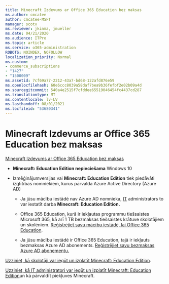 ```yaml
---
title: Minecraft Izdevums ar Office 365 Education bez maksas
ms.author: cmcatee
author: cmcatee-MSFT
manager: scotv
ms.reviewer: jkinma, jmueller
ms.date: 04/21/2020
ms.audience: ITPro
ms.topic: article
ms.service: o365-administration
ROBOTS: NOINDEX, NOFOLLOW
localization_priority: Normal
ms.custom:
- commerce_subscriptions
- "1427"
- "1500009"
ms.assetid: 7cf69a77-2212-43a7-bd68-122afd876e59
ms.openlocfilehash: 60e6ccc8039a58daf7bea9b36fefbf2e02b09a4d
ms.sourcegitcommit: 540a4e2515f7cfddee65519046454fc4437cd287
ms.translationtype: MT
ms.contentlocale: lv-LV
ms.lasthandoff: 08/01/2021
ms.locfileid: "53680341"
---
```

# <a name="minecraft-edition-with-office-365-education-for-free"></a>Minecraft Izdevums ar Office 365 Education bez maksas

[Minecraft Izdevums ar Office 365 Education bez maksas](https://docs.microsoft.com/education/windows/get-minecraft-for-education)
  
- **Minecraft: Education Edition nepieciešama** Windows 10

- Izmēģinājumversijas vai **Minecraft: Education Edition** tiek piedāvāti izglītības nomniekiem, kurus pārvalda Azure Active Directory (Azure AD)

  - Ja jūsu mācību iestādē nav Azure AD nomnieka, [IT](https://docs.microsoft.com/education/windows/school-get-minecraft) administrators to var iestatīt darba **Minecraft: Education Edition.**

  - Office 365 Education, kurā ir iekļautas programmu tiešsaistes Microsoft 365, kā arī 1 TB bezmaksas tiešsaistes krātuve skolotājiem un skolēniem. [Reģistrējiet savu mācību iestādē, lai Office 365 Education](https://www.microsoft.com/education/products/office).

  - Ja jūsu mācību iestādē ir Office 365 Education, tajā ir iekļauts bezmaksas Azure AD abonements. [Reģistrējiet savu bezmaksas Azure AD abonementu.](https://msdn.microsoft.com/library/windows/hardware/mt703369%28v=vs.85%29.aspx)

[Uzziniet, kā skolotāji var iegūt un izplatīt Minecraft: Education Edition](https://docs.microsoft.com/education/windows/teacher-get-minecraft).
  
[Uzziniet, kā IT administratori var iegūt un izplatīt Minecraft: Education Edition](https://docs.microsoft.com/education/windows/school-get-minecraft)un kā pārvaldīt piekļuves Minecraft.